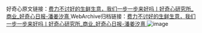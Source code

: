 好奇心原文链接：[费力不讨好的生鲜生意，我们一步一步来好吗丨好奇心研究所_商业_好奇心日报-潘姜汐熹 ](https://www.qdaily.com/articles/12596.html)
WebArchive归档链接：[费力不讨好的生鲜生意，我们一步一步来好吗丨好奇心研究所_商业_好奇心日报-潘姜汐熹 ](http://web.archive.org/web/20170611053038/http://www.qdaily.com:80/articles/12596.html)
![image](http://ww3.sinaimg.cn/large/007d5XDply1g3wjvopl13j30u03e94qp)
